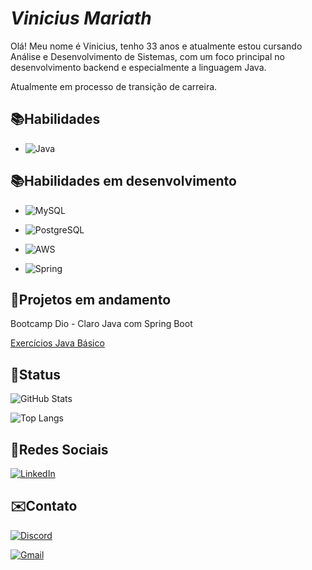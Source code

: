 
# *Vinicius Mariath*

Olá! Meu nome é Vinicius, tenho 33 anos e atualmente estou cursando Análise e Desenvolvimento de Sistemas, com um foco principal no desenvolvimento backend e especialmente a linguagem Java.

Atualmente em processo de transição de carreira.



## 📚Habilidades

- ![Java](https://img.shields.io/badge/java-%23ED8B00.svg?style=for-the-badge&logo=openjdk&logoColor=white)



## 📚Habilidades em desenvolvimento

- ![MySQL](https://img.shields.io/badge/MySQL-00000F?style=for-the-badge&logo=mysql&logoColor=white)

- ![PostgreSQL](https://img.shields.io/badge/PostgreSQL-000?style=for-the-badge&logo=postgresql)

- ![AWS](https://img.shields.io/badge/AWS-000.svg?style=for-the-badge&logo=amazon-aws&logoColor=white)

- ![Spring](https://img.shields.io/badge/spring-%236DB33F.svg?style=for-the-badge&logo=spring&logoColor=white)

## 🚀Projetos em andamento

Bootcamp Dio - Claro Java com Spring Boot

[Exercícios Java Básico](https://github.com/vmariath/exercicios-java-basico)

## 📖Status

![GitHub Stats](https://github-readme-stats.vercel.app/api?username=vmariath&theme=transparent&bg_color=000&border_color=30A3DC&show_icons=true&icon_color=30A3DC&title_color=E94D5F&text_color=FFF)

![Top Langs](https://github-readme-stats-git-masterrstaa-rickstaa.vercel.app/api/top-langs/?username=vmariath&bg_color=000&border_color=30A3DC&title_color=E94D5F&text_color=FFF)



## 🔗Redes Sociais

[![LinkedIn](https://img.shields.io/badge/LinkedIn-0077B5?style=for-the-badge&logo=linkedin&logoColor=white)](https://www.linkedin.com/in/vmariath/)


## ✉️Contato

[![Discord](https://img.shields.io/badge/Discord-7289DA?style=for-the-badge&logo=discord&logoColor=white)](https://discord.com/channels/@vinimariath/)

[![Gmail](https://img.shields.io/badge/Gmail-333333?style=for-the-badge&logo=gmail&logoColor=red)](mailto:vmariath@gmail.com)

